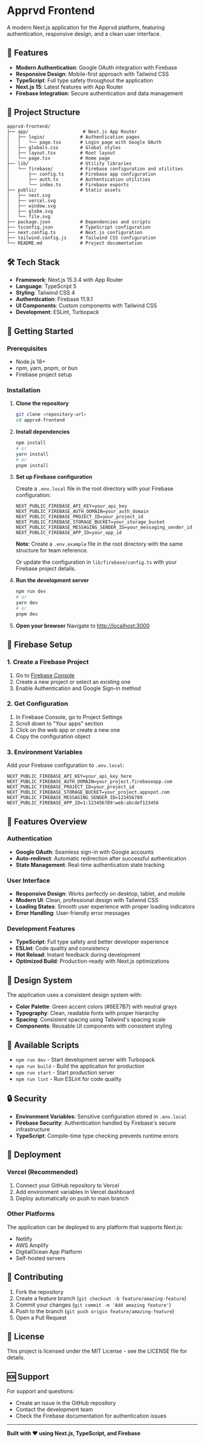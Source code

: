 # Apprvd Frontend

A modern Next.js application for the Apprvd platform, featuring authentication, responsive design, and a clean user interface.

## 🚀 Features

- **Modern Authentication**: Google OAuth integration with Firebase
- **Responsive Design**: Mobile-first approach with Tailwind CSS
- **TypeScript**: Full type safety throughout the application
- **Next.js 15**: Latest features with App Router
- **Firebase Integration**: Secure authentication and data management

## 📁 Project Structure

```
apprvd-frontend/
├── app/                    # Next.js App Router
│   ├── login/             # Authentication pages
│   │   └── page.tsx       # Login page with Google OAuth
│   ├── globals.css        # Global styles
│   ├── layout.tsx         # Root layout
│   └── page.tsx           # Home page
├── lib/                   # Utility libraries
│   └── firebase/          # Firebase configuration and utilities
│       ├── config.ts      # Firebase app configuration
│       ├── auth.ts        # Authentication utilities
│       └── index.ts       # Firebase exports
├── public/                # Static assets
│   ├── next.svg
│   ├── vercel.svg
│   ├── window.svg
│   ├── globe.svg
│   └── file.svg
├── package.json           # Dependencies and scripts
├── tsconfig.json          # TypeScript configuration
├── next.config.ts         # Next.js configuration
├── tailwind.config.js     # Tailwind CSS configuration
└── README.md              # Project documentation
```

## 🛠️ Tech Stack

- **Framework**: Next.js 15.3.4 with App Router
- **Language**: TypeScript 5
- **Styling**: Tailwind CSS 4
- **Authentication**: Firebase 11.9.1
- **UI Components**: Custom components with Tailwind CSS
- **Development**: ESLint, Turbopack

## 🚀 Getting Started

### Prerequisites

- Node.js 18+ 
- npm, yarn, pnpm, or bun
- Firebase project setup

### Installation

1. **Clone the repository**
   ```bash
   git clone <repository-url>
   cd apprvd-frontend
   ```

2. **Install dependencies**
   ```bash
   npm install
   # or
   yarn install
   # or
   pnpm install
   ```

3. **Set up Firebase configuration**

   Create a `.env.local` file in the root directory with your Firebase configuration:
   ```env
   NEXT_PUBLIC_FIREBASE_API_KEY=your_api_key
   NEXT_PUBLIC_FIREBASE_AUTH_DOMAIN=your_auth_domain
   NEXT_PUBLIC_FIREBASE_PROJECT_ID=your_project_id
   NEXT_PUBLIC_FIREBASE_STORAGE_BUCKET=your_storage_bucket
   NEXT_PUBLIC_FIREBASE_MESSAGING_SENDER_ID=your_messaging_sender_id
   NEXT_PUBLIC_FIREBASE_APP_ID=your_app_id
   ```

   **Note**: Create a `.env.example` file in the root directory with the same structure for team reference.

   Or update the configuration in `lib/firebase/config.ts` with your Firebase project details.

4. **Run the development server**
   ```bash
   npm run dev
   # or
   yarn dev
   # or
   pnpm dev
   ```

5. **Open your browser**
   Navigate to [http://localhost:3000](http://localhost:3000)

## 🔧 Firebase Setup

### 1. Create a Firebase Project
1. Go to [Firebase Console](https://console.firebase.google.com/)
2. Create a new project or select an existing one
3. Enable Authentication and Google Sign-in method

### 2. Get Configuration
1. In Firebase Console, go to Project Settings
2. Scroll down to "Your apps" section
3. Click on the web app or create a new one
4. Copy the configuration object

### 3. Environment Variables
Add your Firebase configuration to `.env.local`:
```env
NEXT_PUBLIC_FIREBASE_API_KEY=your_api_key_here
NEXT_PUBLIC_FIREBASE_AUTH_DOMAIN=your_project.firebaseapp.com
NEXT_PUBLIC_FIREBASE_PROJECT_ID=your_project_id
NEXT_PUBLIC_FIREBASE_STORAGE_BUCKET=your_project.appspot.com
NEXT_PUBLIC_FIREBASE_MESSAGING_SENDER_ID=123456789
NEXT_PUBLIC_FIREBASE_APP_ID=1:123456789:web:abcdef123456
```

## 📱 Features Overview

### Authentication
- **Google OAuth**: Seamless sign-in with Google accounts
- **Auto-redirect**: Automatic redirection after successful authentication
- **State Management**: Real-time authentication state tracking

### User Interface
- **Responsive Design**: Works perfectly on desktop, tablet, and mobile
- **Modern UI**: Clean, professional design with Tailwind CSS
- **Loading States**: Smooth user experience with proper loading indicators
- **Error Handling**: User-friendly error messages

### Development Features
- **TypeScript**: Full type safety and better developer experience
- **ESLint**: Code quality and consistency
- **Hot Reload**: Instant feedback during development
- **Optimized Build**: Production-ready with Next.js optimizations

## 🎨 Design System

The application uses a consistent design system with:
- **Color Palette**: Green accent colors (#6EE7B7) with neutral grays
- **Typography**: Clean, readable fonts with proper hierarchy
- **Spacing**: Consistent spacing using Tailwind's spacing scale
- **Components**: Reusable UI components with consistent styling

## 📝 Available Scripts

- `npm run dev` - Start development server with Turbopack
- `npm run build` - Build the application for production
- `npm run start` - Start production server
- `npm run lint` - Run ESLint for code quality

## 🔒 Security

- **Environment Variables**: Sensitive configuration stored in `.env.local`
- **Firebase Security**: Authentication handled by Firebase's secure infrastructure
- **TypeScript**: Compile-time type checking prevents runtime errors

## 🚀 Deployment

### Vercel (Recommended)
1. Connect your GitHub repository to Vercel
2. Add environment variables in Vercel dashboard
3. Deploy automatically on push to main branch

### Other Platforms
The application can be deployed to any platform that supports Next.js:
- Netlify
- AWS Amplify
- DigitalOcean App Platform
- Self-hosted servers

## 🤝 Contributing

1. Fork the repository
2. Create a feature branch (`git checkout -b feature/amazing-feature`)
3. Commit your changes (`git commit -m 'Add amazing feature'`)
4. Push to the branch (`git push origin feature/amazing-feature`)
5. Open a Pull Request

## 📄 License

This project is licensed under the MIT License - see the LICENSE file for details.

## 🆘 Support

For support and questions:
- Create an issue in the GitHub repository
- Contact the development team
- Check the Firebase documentation for authentication issues

---

**Built with ❤️ using Next.js, TypeScript, and Firebase**
